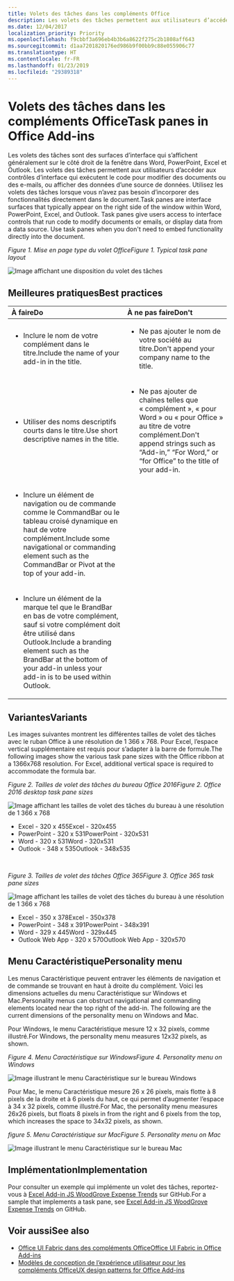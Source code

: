 ```yaml
---
title: Volets des tâches dans les compléments Office
description: Les volets des tâches permettent aux utilisateurs d’accéder aux contrôles d’interface qui exécutent le code pour modifier des documents ou des e-mails, ou afficher des données d’une source de données.
ms.date: 12/04/2017
localization_priority: Priority
ms.openlocfilehash: f9cbbf3a696eb4b3b6a8622f275c2b1808aff643
ms.sourcegitcommit: d1aa7201820176ed986b9f00bb9c88e055906c77
ms.translationtype: HT
ms.contentlocale: fr-FR
ms.lasthandoff: 01/23/2019
ms.locfileid: "29389318"
---
```

# <a name="task-panes-in-office-add-ins"></a><span data-ttu-id="f2de5-103">Volets des tâches dans les compléments Office</span><span class="sxs-lookup"><span data-stu-id="f2de5-103">Task panes in Office Add-ins</span></span>
 
<span data-ttu-id="f2de5-p101">Les volets des tâches sont des surfaces d’interface qui s’affichent généralement sur le côté droit de la fenêtre dans Word, PowerPoint, Excel et Outlook. Les volets des tâches permettent aux utilisateurs d’accéder aux contrôles d’interface qui exécutent le code pour modifier des documents ou des e-mails, ou afficher des données d’une source de données. Utilisez les volets des tâches lorsque vous n’avez pas besoin d’incorporer des fonctionnalités directement dans le document.</span><span class="sxs-lookup"><span data-stu-id="f2de5-p101">Task panes are interface surfaces that typically appear on the right side of the window within Word, PowerPoint, Excel, and Outlook. Task panes give users access to interface controls that run code to modify documents or emails, or display data from a data source. Use task panes when you don't need to embed functionality directly into the document.</span></span>

<span data-ttu-id="f2de5-107">*Figure 1. Mise en page type du volet Office*</span><span class="sxs-lookup"><span data-stu-id="f2de5-107">*Figure 1. Typical task pane layout*</span></span>

![Image affichant une disposition du volet des tâches](../images/overview-with-app-task-pane.png)

## <a name="best-practices"></a><span data-ttu-id="f2de5-109">Meilleures pratiques</span><span class="sxs-lookup"><span data-stu-id="f2de5-109">Best practices</span></span>

|<span data-ttu-id="f2de5-110">**À faire**</span><span class="sxs-lookup"><span data-stu-id="f2de5-110">**Do**</span></span>|<span data-ttu-id="f2de5-111">**À ne pas faire**</span><span class="sxs-lookup"><span data-stu-id="f2de5-111">**Don't**</span></span>|
|:-----|:--------|
|<ul><li><span data-ttu-id="f2de5-112">Inclure le nom de votre complément dans le titre.</span><span class="sxs-lookup"><span data-stu-id="f2de5-112">Include the name of your add-in in the title.</span></span></li></ul>|<ul><li><span data-ttu-id="f2de5-113">Ne pas ajouter le nom de votre société au titre.</span><span class="sxs-lookup"><span data-stu-id="f2de5-113">Don't append your company name to the title.</span></span></li></ul>|
|<ul><li><span data-ttu-id="f2de5-114">Utiliser des noms descriptifs courts dans le titre.</span><span class="sxs-lookup"><span data-stu-id="f2de5-114">Use short descriptive names in the title.</span></span></li></ul>|<ul><li><span data-ttu-id="f2de5-115">Ne pas ajouter de chaînes telles que « complément », « pour Word » ou « pour Office » au titre de votre complément.</span><span class="sxs-lookup"><span data-stu-id="f2de5-115">Don't append strings such as “Add-in,” “For Word,” or “for Office” to the title of your add-in.</span></span></li></ul>|
|<ul><li><span data-ttu-id="f2de5-116">Inclure un élément de navigation ou de commande comme le CommandBar ou le tableau croisé dynamique en haut de votre complément.</span><span class="sxs-lookup"><span data-stu-id="f2de5-116">Include some navigational or commanding element such as the CommandBar or Pivot at the top of your add-in.</span></span></li></ul>||
|<ul><li><span data-ttu-id="f2de5-117">Inclure un élément de la marque tel que le BrandBar en bas de votre complément, sauf si votre complément doit être utilisé dans Outlook.</span><span class="sxs-lookup"><span data-stu-id="f2de5-117">Include a branding element such as the BrandBar at the bottom of your add-in unless your add-in is to be used within Outlook.</span></span></li></ul>||


## <a name="variants"></a><span data-ttu-id="f2de5-118">Variantes</span><span class="sxs-lookup"><span data-stu-id="f2de5-118">Variants</span></span>

<span data-ttu-id="f2de5-p102">Les images suivantes montrent les différentes tailles de volet des tâches avec le ruban Office à une résolution de 1 366 x 768. Pour Excel, l’espace vertical supplémentaire est requis pour s’adapter à la barre de formule.</span><span class="sxs-lookup"><span data-stu-id="f2de5-p102">The following images show the various task pane sizes with the Office ribbon at a 1366x768 resolution. For Excel, additional vertical space is required to accommodate the formula bar.</span></span>  

<span data-ttu-id="f2de5-121">*Figure 2. Tailles de volet des tâches du bureau Office 2016*</span><span class="sxs-lookup"><span data-stu-id="f2de5-121">*Figure 2. Office 2016 desktop task pane sizes*</span></span>

![Image affichant les tailles de volet des tâches du bureau à une résolution de 1 366 x 768](../images/add-in-taskpane-sizes-desktop.png)

- <span data-ttu-id="f2de5-123">Excel - 320 x 455</span><span class="sxs-lookup"><span data-stu-id="f2de5-123">Excel - 320x455</span></span>
- <span data-ttu-id="f2de5-124">PowerPoint - 320 x 531</span><span class="sxs-lookup"><span data-stu-id="f2de5-124">PowerPoint - 320x531</span></span>
- <span data-ttu-id="f2de5-125">Word - 320 x 531</span><span class="sxs-lookup"><span data-stu-id="f2de5-125">Word - 320x531</span></span>
- <span data-ttu-id="f2de5-126">Outlook - 348 x 535</span><span class="sxs-lookup"><span data-stu-id="f2de5-126">Outlook - 348x535</span></span>

<br/>

<span data-ttu-id="f2de5-127">*Figure 3. Tailles de volet des tâches Office 365*</span><span class="sxs-lookup"><span data-stu-id="f2de5-127">*Figure 3. Office 365 task pane sizes*</span></span>

![Image affichant les tailles de volet des tâches du bureau à une résolution de 1 366 x 768](../images/add-in-taskpane-sizes-online.png)

- <span data-ttu-id="f2de5-129">Excel - 350 x 378</span><span class="sxs-lookup"><span data-stu-id="f2de5-129">Excel - 350x378</span></span>
- <span data-ttu-id="f2de5-130">PowerPoint - 348 x 391</span><span class="sxs-lookup"><span data-stu-id="f2de5-130">PowerPoint - 348x391</span></span>
- <span data-ttu-id="f2de5-131">Word - 329 x 445</span><span class="sxs-lookup"><span data-stu-id="f2de5-131">Word - 329x445</span></span>
- <span data-ttu-id="f2de5-132">Outlook Web App - 320 x 570</span><span class="sxs-lookup"><span data-stu-id="f2de5-132">Outlook Web App - 320x570</span></span>

## <a name="personality-menu"></a><span data-ttu-id="f2de5-133">Menu Caractéristique</span><span class="sxs-lookup"><span data-stu-id="f2de5-133">Personality menu</span></span>

<span data-ttu-id="f2de5-p103">Les menus Caractéristique peuvent entraver les éléments de navigation et de commande se trouvant en haut à droite du complément. Voici les dimensions actuelles du menu Caractéristique sur Windows et Mac.</span><span class="sxs-lookup"><span data-stu-id="f2de5-p103">Personality menus can obstruct navigational and commanding elements located near the top right of the add-in. The following are the current dimensions of the personality menu on Windows and Mac.</span></span>

<span data-ttu-id="f2de5-136">Pour Windows, le menu Caractéristique mesure 12 x 32 pixels, comme illustré.</span><span class="sxs-lookup"><span data-stu-id="f2de5-136">For Windows, the personality menu measures 12x32 pixels, as shown.</span></span>

<span data-ttu-id="f2de5-137">*Figure 4. Menu Caractéristique sur Windows*</span><span class="sxs-lookup"><span data-stu-id="f2de5-137">*Figure 4. Personality menu on Windows*</span></span>

![Image illustrant le menu Caractéristique sur le bureau Windows](../images/personality-menu-win.png)

<span data-ttu-id="f2de5-139">Pour Mac, le menu Caractéristique mesure 26 x 26 pixels, mais flotte à 8 pixels de la droite et à 6 pixels du haut, ce qui permet d’augmenter l’espace à 34 x 32 pixels, comme illustré.</span><span class="sxs-lookup"><span data-stu-id="f2de5-139">For Mac, the personality menu measures 26x26 pixels, but floats 8 pixels in from the right and 6 pixels from the top, which increases the space to 34x32 pixels, as shown.</span></span>

<span data-ttu-id="f2de5-140">*figure 5. Menu Caractéristique sur Mac*</span><span class="sxs-lookup"><span data-stu-id="f2de5-140">*Figure 5. Personality menu on Mac*</span></span>

![Image illustrant le menu Caractéristique sur le bureau Mac](../images/personality-menu-mac.png)

## <a name="implementation"></a><span data-ttu-id="f2de5-142">Implémentation</span><span class="sxs-lookup"><span data-stu-id="f2de5-142">Implementation</span></span>

<span data-ttu-id="f2de5-143">Pour consulter un exemple qui implémente un volet des tâches, reportez-vous à [Excel Add-in JS WoodGrove Expense Trends](https://github.com/OfficeDev/Excel-Add-in-WoodGrove-Expense-Trends) sur GitHub.</span><span class="sxs-lookup"><span data-stu-id="f2de5-143">For a sample that implements a task pane, see [Excel Add-in JS WoodGrove Expense Trends](https://github.com/OfficeDev/Excel-Add-in-WoodGrove-Expense-Trends) on GitHub.</span></span> 


## <a name="see-also"></a><span data-ttu-id="f2de5-144">Voir aussi</span><span class="sxs-lookup"><span data-stu-id="f2de5-144">See also</span></span>

- [<span data-ttu-id="f2de5-145">Office UI Fabric dans des compléments Office</span><span class="sxs-lookup"><span data-stu-id="f2de5-145">Office UI Fabric in Office Add-ins</span></span>](office-ui-fabric.md) 
- [<span data-ttu-id="f2de5-146">Modèles de conception de l’expérience utilisateur pour les compléments Office</span><span class="sxs-lookup"><span data-stu-id="f2de5-146">UX design patterns for Office Add-ins</span></span>](https://github.com/OfficeDev/Office-Add-in-UX-Design-Patterns-Code)


